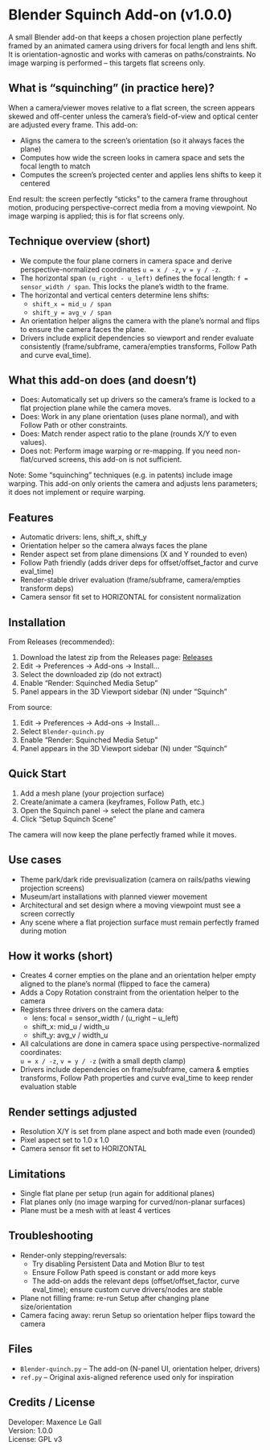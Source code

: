# Blender Squinch Add-on (v1.0.0)

A small Blender add-on that keeps a chosen projection plane perfectly framed by an animated camera using drivers for focal length and lens shift. It is orientation-agnostic and works with cameras on paths/constraints. No image warping is performed – this targets flat screens only.

## What is “squinching” (in practice here)?

When a camera/viewer moves relative to a flat screen, the screen appears skewed and off-center unless the camera’s field-of-view and optical center are adjusted every frame. This add-on:
- Aligns the camera to the screen’s orientation (so it always faces the plane)
- Computes how wide the screen looks in camera space and sets the focal length to match
- Computes the screen’s projected center and applies lens shifts to keep it centered

End result: the screen perfectly “sticks” to the camera frame throughout motion, producing perspective-correct media from a moving viewpoint. No image warping is applied; this is for flat screens only.

## Technique overview (short)

- We compute the four plane corners in camera space and derive perspective-normalized coordinates `u = x / -z`, `v = y / -z`.
- The horizontal span `(u_right - u_left)` defines the focal length: `f = sensor_width / span`. This locks the plane’s width to the frame.
- The horizontal and vertical centers determine lens shifts:
  - `shift_x = mid_u / span`
  - `shift_y = avg_v / span`
- An orientation helper aligns the camera with the plane’s normal and flips to ensure the camera faces the plane.
- Drivers include explicit dependencies so viewport and render evaluate consistently (frame/subframe, camera/empties transforms, Follow Path and curve eval_time).

## What this add-on does (and doesn’t)

- Does: Automatically set up drivers so the camera’s frame is locked to a flat projection plane while the camera moves.
- Does: Work in any plane orientation (uses plane normal), and with Follow Path or other constraints.
- Does: Match render aspect ratio to the plane (rounds X/Y to even values).
- Does not: Perform image warping or re-mapping. If you need non-flat/curved screens, this add-on is not sufficient.

Note: Some “squinching” techniques (e.g. in patents) include image warping. This add-on only orients the camera and adjusts lens parameters; it does not implement or require warping.

## Features

- Automatic drivers: lens, shift_x, shift_y
- Orientation helper so the camera always faces the plane
- Render aspect set from plane dimensions (X and Y rounded to even)
- Follow Path friendly (adds driver deps for offset/offset_factor and curve eval_time)
- Render-stable driver evaluation (frame/subframe, camera/empties transform deps)
- Camera sensor fit set to HORIZONTAL for consistent normalization

## Installation

From Releases (recommended):
1) Download the latest zip from the Releases page: [Releases](https://github.com/mle-gall/blender-squinch/releases)  
2) Edit → Preferences → Add-ons → Install…  
3) Select the downloaded zip (do not extract)  
4) Enable “Render: Squinched Media Setup”  
5) Panel appears in the 3D Viewport sidebar (N) under “Squinch”

From source:
1) Edit → Preferences → Add-ons → Install…  
2) Select `Blender-quinch.py`  
3) Enable “Render: Squinched Media Setup”  
4) Panel appears in the 3D Viewport sidebar (N) under “Squinch”

## Quick Start

1) Add a mesh plane (your projection surface)  
2) Create/animate a camera (keyframes, Follow Path, etc.)  
3) Open the Squinch panel → select the plane and camera  
4) Click “Setup Squinch Scene”

The camera will now keep the plane perfectly framed while it moves.

## Use cases

- Theme park/dark ride previsualization (camera on rails/paths viewing projection screens)
- Museum/art installations with planned viewer movement
- Architectural and set design where a moving viewpoint must see a screen correctly
- Any scene where a flat projection surface must remain perfectly framed during motion

## How it works (short)

- Creates 4 corner empties on the plane and an orientation helper empty aligned to the plane’s normal (flipped to face the camera)  
- Adds a Copy Rotation constraint from the orientation helper to the camera  
- Registers three drivers on the camera data:
  - lens: focal = sensor_width / (u_right – u_left)
  - shift_x: mid_u / width_u
  - shift_y: avg_v / width_u  
- All calculations are done in camera space using perspective-normalized coordinates:  
  `u = x / -z`, `v = y / -z` (with a small depth clamp)  
- Drivers include dependencies on frame/subframe, camera & empties transforms, Follow Path properties and curve eval_time to keep render evaluation stable

## Render settings adjusted

- Resolution X/Y is set from plane aspect and both made even (rounded)  
- Pixel aspect set to 1.0 x 1.0  
- Camera sensor fit set to HORIZONTAL

## Limitations

- Single flat plane per setup (run again for additional planes)  
- Flat planes only (no image warping for curved/non-planar surfaces)  
- Plane must be a mesh with at least 4 vertices

## Troubleshooting

- Render-only stepping/reversals:
  - Try disabling Persistent Data and Motion Blur to test
  - Ensure Follow Path speed is constant or add more keys
  - The add-on adds the relevant deps (offset/offset_factor, curve eval_time); ensure custom curve drivers/nodes are stable
- Plane not filling frame: re-run Setup after changing plane size/orientation  
- Camera facing away: rerun Setup so orientation helper flips toward the camera

## Files

- `Blender-quinch.py` – The add-on (N-panel UI, orientation helper, drivers)  
- `ref.py` – Original axis-aligned reference used only for inspiration

## Credits / License

Developer: Maxence Le Gall  
Version: 1.0.0  
License: GPL v3
